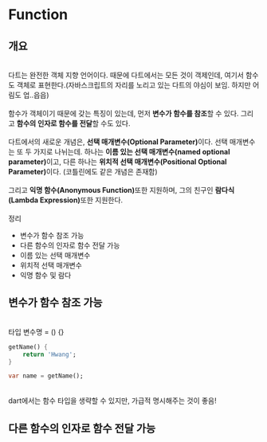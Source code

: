 # Function

## 개요
<br>
다트는 완전한 객체 지향 언어이다. 때문에 다트에서는 모든 것이 객제인데, 여기서 함수도 객체로 표현한다.(자바스크립트의 자리를 노리고 있는 다트의 야심이 보임. 하지만 어림도 업..읍읍)
<br><br>
함수가 객체이기 때문에 갖는 특징이 있는데, 먼저 <b>변수가 함수를 참조</b>할 수 있다. 그리고 <b>함수의 인자로 함수를 전달</b>할 수도 있다. 
<br><br>
다트에서의 새로운 개념은, <b>선택 매개변수(Optional Parameter)</b>이다. 선택 매개변수는 또 두 가지로 나뉘는데. 하나는 <b>이름 있는 선택 매개변수(named optional parameter)</b>이고, 다른 하나는 <b>위치적 선택 매개변수(Positional Optional Parameter)</b>이다.
(코틀린에도 같은 개념은 존재함)
<br><br>
그리고 <b>익명 함수(Anonymous Function)</b>또한 지원하며, 그의 친구인 <b>람다식(Lambda Expression)</b>또한 지원한다.
<br><br>
정리

 - 변수가 함수 참조 가능
 - 다른 함수의 인자로 함수 전달 가능
 - 이름 있는 선택 매개변수
 - 위치적 선택 매개변수
 - 익명 함수 및 람다

## 변수가 함수 참조 가능
<br>
타입 변수명 = () {}

```Dart
getName() {
    return 'Hwang';
}

var name = getName();
```
<br>
dart에서는 함수 타입을 생략할 수 있지만, 가급적 명시해주는 것이 좋음!

## 다른 함수의 인자로 함수 전달 가능